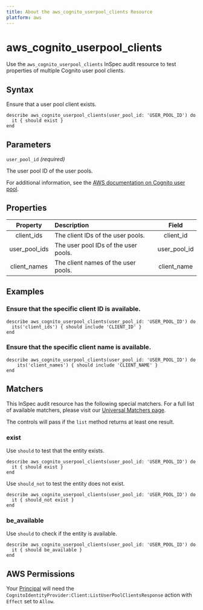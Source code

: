 ```yaml
---
title: About the aws_cognito_userpool_clients Resource
platform: aws
---
```


# aws_cognito_userpool_clients

Use the `aws_cognito_userpool_clients` InSpec audit resource to test properties of multiple Cognito user pool clients.

## Syntax

Ensure that a user pool client exists.

    describe aws_cognito_userpool_clients(user_pool_id: 'USER_POOL_ID') do
      it { should exist }
    end

## Parameters

`user_pool_id` _(required)_

The user pool ID of the user pools.

For additional information, see the [AWS documentation on Cognito user pool](https://docs.aws.amazon.com/AWSCloudFormation/latest/UserGuide/aws-resource-cognito-userpoolclient.html).

## Properties

| Property  | Description | Field |
| :---: | :--- | :---: |
| client_ids | The client IDs of the user pools. | client_id |
| user_pool_ids | The user pool IDs of the user pools. | user_pool_id |
| client_names | The client names of the user pools. | client_name |

## Examples

### Ensure that the specific client ID is available.

    describe aws_cognito_userpool_clients(user_pool_id: 'USER_POOL_ID') do
      its('client_ids') { should include 'CLIENT_ID' }
    end

### Ensure that the specific client name is available.

    describe aws_cognito_userpool_clients(user_pool_id: 'USER_POOL_ID') do
        its('client_names') { should include 'CLIENT_NAME' }
    end

## Matchers

This InSpec audit resource has the following special matchers. For a full list of available matchers, please visit our [Universal Matchers page](https://www.inspec.io/docs/reference/matchers/).

The controls will pass if the `list` method returns at least one result.

### exist

Use `should` to test that the entity exists.

    describe aws_cognito_userpool_clients(user_pool_id: 'USER_POOL_ID') do
      it { should exist }
    end

Use `should_not` to test the entity does not exist.

    describe aws_cognito_userpool_clients(user_pool_id: 'USER_POOL_ID') do
      it { should_not exist }
    end

### be_available

Use `should` to check if the entity is available.

    describe aws_cognito_userpool_clients(user_pool_id: 'USER_POOL_ID') do
      it { should be_available }
    end

## AWS Permissions

Your [Principal](https://docs.aws.amazon.com/IAM/latest/UserGuide/intro-structure.html#intro-structure-principal) will need the `CognitoIdentityProvider:Client:ListUserPoolClientsResponse` action with `Effect` set to `Allow`.

